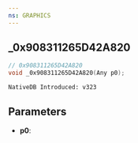 ```yaml
---
ns: GRAPHICS
---
```

## _0x908311265D42A820

```c
// 0x908311265D42A820
void _0x908311265D42A820(Any p0);
```

```
NativeDB Introduced: v323
```

## Parameters
* **p0**:
